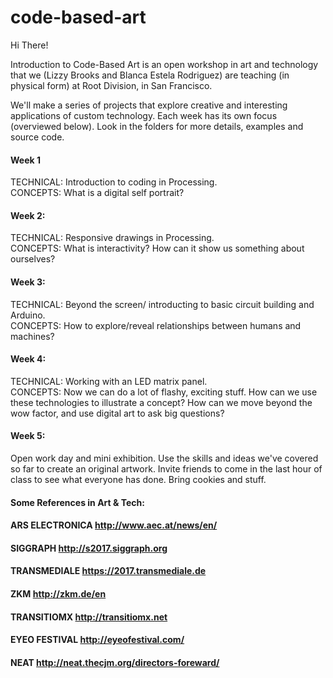 # code-based-art

Hi There! 


Introduction to Code-Based Art is an open workshop in art and technology that we (Lizzy Brooks and Blanca Estela Rodriguez) are teaching (in physical form) at Root Division, in San Francisco. 

We'll make a series of projects that explore creative and interesting applications of custom technology. 
Each week has its own focus (overviewed below). Look in the folders for more details, examples and source code. 

#### Week 1
TECHNICAL: Introduction to coding in Processing. <br>CONCEPTS: What is a digital self portrait?

#### Week 2:
TECHNICAL: Responsive drawings in Processing.  <br>CONCEPTS: What is interactivity? How can it show us something about ourselves?

#### Week 3: 
TECHNICAL: Beyond the screen/ introducting to basic circuit building and Arduino.  <br>CONCEPTS: How to explore/reveal relationships between humans and machines? 

#### Week 4: 
TECHNICAL: Working with an LED matrix panel.  <br>CONCEPTS: Now we can do a lot of flashy, exciting stuff. How can we use these technologies to illustrate a concept? How can we move beyond the wow factor, and use digital art to ask big questions?

#### Week 5:
Open work day and mini exhibition. Use the skills and ideas we've covered so far to create an original artwork. Invite friends to come in the last hour of class to see what everyone has done. Bring cookies and stuff. 

#### Some References in Art & Tech:
#### ARS ELECTRONICA http://www.aec.at/news/en/
#### SIGGRAPH http://s2017.siggraph.org
#### TRANSMEDIALE https://2017.transmediale.de
#### ZKM http://zkm.de/en
#### TRANSITIOMX http://transitiomx.net
#### EYEO FESTIVAL http://eyeofestival.com/
#### NEAT http://neat.thecjm.org/directors-foreward/


